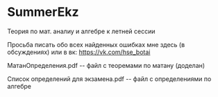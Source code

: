 # SummerEkz
Теория по мат. аналиу и алгебре к летней сессии

Просьба писать обо всех найденных ошибках мне здесь (в обсуждениях) или в вк: https://vk.com/hse_botai

МатанОпределения.pdf -- файл с теоремами по матану (доделан)

Список определений для экзамена.pdf -- файл с определениями по алгебре


